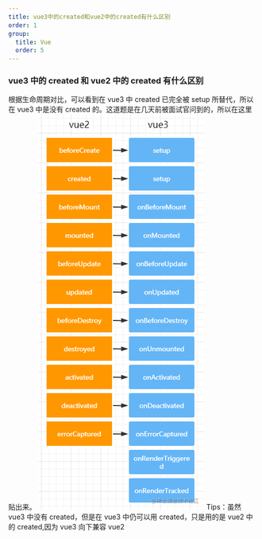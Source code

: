 ```yaml
---
title: vue3中的created和vue2中的created有什么区别
order: 1
group:
  title: Vue
  order: 5
---
```


### vue3 中的 created 和 vue2 中的 created 有什么区别

根据生命周期对比，可以看到在 vue3 中 created 已完全被 setup 所替代，所以在 vue3 中是没有 created 的。这道题是在几天前被面试官问到的，所以在这里贴出来。
![](./1.png)
Tips：虽然 vue3 中没有 created，但是在 vue3 中仍可以用 created，只是用的是 vue2 中的 created,因为 vue3 向下兼容 vue2
